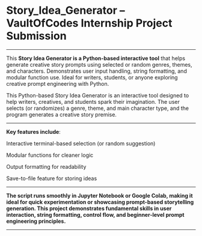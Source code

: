 # Story_Idea_Generator – VaultOfCodes Internship Project Submission
---
This **Story Idea Generator is a Python-based interactive tool** that helps generate creative story prompts using selected or random genres, themes, and characters. Demonstrates user input handling, string formatting, and modular function use. Ideal for writers, students, or anyone exploring creative prompt engineering with Python.

This Python-based Story Idea Generator is an interactive tool designed to help writers, creatives, and students spark their imagination. The user selects (or randomizes) a genre, theme, and main character type, and the program generates a creative story premise.

---
**Key features include**:

Interactive terminal-based selection (or random suggestion)

Modular functions for cleaner logic

Output formatting for readability

Save-to-file feature for storing ideas

---
**The script runs smoothly in Jupyter Notebook or Google Colab, making it ideal for quick experimentation or showcasing prompt-based storytelling generation. This project demonstrates fundamental skills in user interaction, string formatting, control flow, and beginner-level prompt engineering principles.**

----
